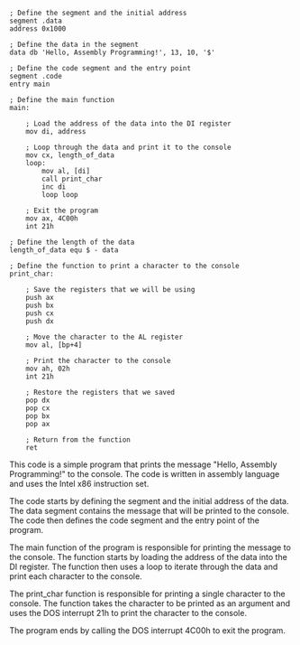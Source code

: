 ```assembly
; Define the segment and the initial address
segment .data
address 0x1000

; Define the data in the segment
data db 'Hello, Assembly Programming!', 13, 10, '$'

; Define the code segment and the entry point
segment .code
entry main

; Define the main function
main:

    ; Load the address of the data into the DI register
    mov di, address

    ; Loop through the data and print it to the console
    mov cx, length_of_data
    loop:
        mov al, [di]
        call print_char
        inc di
        loop loop

    ; Exit the program
    mov ax, 4C00h
    int 21h

; Define the length of the data
length_of_data equ $ - data

; Define the function to print a character to the console
print_char:

    ; Save the registers that we will be using
    push ax
    push bx
    push cx
    push dx

    ; Move the character to the AL register
    mov al, [bp+4]

    ; Print the character to the console
    mov ah, 02h
    int 21h

    ; Restore the registers that we saved
    pop dx
    pop cx
    pop bx
    pop ax

    ; Return from the function
    ret
```

This code is a simple program that prints the message "Hello, Assembly Programming!" to the console. The code is written in assembly language and uses the Intel x86 instruction set.

The code starts by defining the segment and the initial address of the data. The data segment contains the message that will be printed to the console. The code then defines the code segment and the entry point of the program.

The main function of the program is responsible for printing the message to the console. The function starts by loading the address of the data into the DI register. The function then uses a loop to iterate through the data and print each character to the console.

The print_char function is responsible for printing a single character to the console. The function takes the character to be printed as an argument and uses the DOS interrupt 21h to print the character to the console.

The program ends by calling the DOS interrupt 4C00h to exit the program.